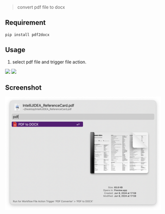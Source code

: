 > convert pdf file to docx
## Requirement

```
pip install pdf2docx

```


## Usage

1. select pdf file and trigger file action.



![](https://img.shields.io/badge/version-v0.1-green?style=for-the-badge)
[![](https://img.shields.io/badge/download-click-blue?style=for-the-badge)](https://github.com/alanhe421/alfred-workflows/raw/master/pdf-converter/PDF%20Converter.alfredworkflow)




<!-- more -->

## Screenshot

![screenshot1.png](./screenshot/screenshot1.png)
